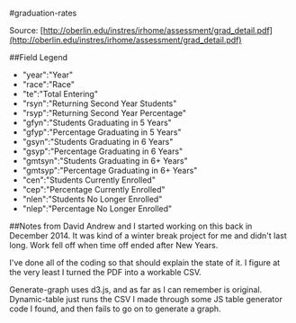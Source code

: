 #graduation-rates

Source: [http://oberlin.edu/instres/irhome/assessment/grad_detail.pdf](http://oberlin.edu/instres/irhome/assessment/grad_detail.pdf)

##Field Legend

- "year":"Year"
- "race":"Race"
- "te":"Total Entering"
- "rsyn":"Returning Second Year Students"
- "rsyp":"Returning Second Year Percentage"
- "gfyn":"Students Graduating in 5 Years"
- "gfyp":"Percentage Graduating in 5 Years"
- "gsyn":"Students Graduating in 6 Years"
- "gsyp":"Percentage Graduating in 6 Years"
- "gmtsyn":"Students Graduating in 6+ Years"
- "gmtsyp":"Percentage Graduating in 6+ Years"
- "cen":"Students Currently Enrolled"
- "cep":"Percentage Currently Enrolled"
- "nlen":"Students No Longer Enrolled"
- "nlep":"Percentage No Longer Enrolled"

##Notes from David
Andrew and I started working on this back in December 2014. It was kind of a winter break project for me and didn't last long. Work fell off when time off ended after New Years.

I've done all of the coding so that should explain the state of it. I figure at the very least I turned the PDF into a workable CSV. 

Generate-graph uses d3.js, and as far as I can remember is original. Dynamic-table just runs the CSV I made through some JS table generator code I found, and then fails to go on to generate a graph.


